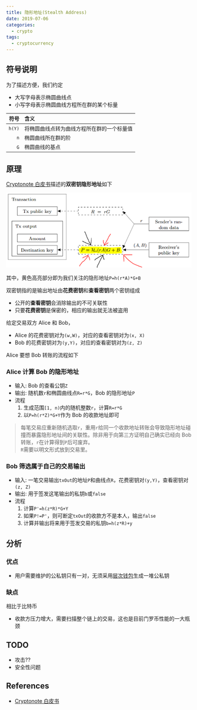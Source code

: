 ```yaml
---
title: 隐形地址(Stealth Address)
date: 2019-07-06
categories:
  - crypto
tags:
  - cryptocurrency
---
```


## 符号说明

为了描述方便，我们约定

- 大写字母表示椭圆曲线点
- 小写字母表示椭圆曲线方程所在群的某个标量

|   符号 | 含义                                       |
| -----: | :----------------------------------------- |
| `h(Y)` | 将椭圆曲线点转为曲线方程所在群的一个标量值 |
|    `n` | 椭圆曲线所在群的阶                         |
|    `G` | 椭圆曲线的基点                             |

## 原理

[Cryptonote 白皮书](https://cryptonote.org/whitepaper.pdf)描述的**双密钥隐形地址**如下

![Cryptonote描述的双密钥隐形地址](./images/stealth-address-cryptonote.png)

其中，黄色高亮部分即为我们关注的隐形地址`P=h(r*A)*G+B`

双密钥指的是输出地址由**花费密钥**和**查看密钥**两个密钥组成

- 公开的**查看密钥**会消除输出的不可关联性
- 只要**花费密钥**是保密的，相应的输出就无法被盗用

给定交易双方 Alice 和 Bob，

- Alice 的花费密钥对为`(w,W)`，对应的查看密钥对为`(x, X)`
- Bob 的花费密钥对为`(y,Y)`，对应的查看密钥对为`(z, Z)`

Alice 要想 Bob 转账的流程如下

### Alice 计算 Bob 的隐形地址

- 输入: Bob 的查看公钥`Z`
- 输出: 随机数`r`和椭圆曲线点`R=r*G`，Bob 的隐形地址`P`
- 流程
  1. 生成范围`[1, n)`内的随机整数`r`，计算`R=r*G`
  2. 以`P=h(r*Z)*G+Y`作为 Bob 的收款地址即可

> 每笔交易应重新随机选取`r`，重用`r`给同一个收款地址转账会导致隐形地址碰撞而暴露隐形地址间的关联性。除非用于向第三方证明自己确实已经向 Bob 转账，`r`在计算得到`P`后可废弃。  
> `R`需要以明文形式放到交易里。

### Bob 筛选属于自己的交易输出

- 输入: 一笔交易输出`txOut`的地址`P`和曲线点`R`，花费密钥对`(y,Y)`，查看密钥对`(z, Z)`
- 输出: 用于签发这笔输出的私钥`b`或`false`
- 流程
  1. 计算`P'=h(z*R)*G+Y`
  2. 如果`P!=P'`，则可断定`txOut`的收款方不是本人，输出`false`
  3. 计算并输出将来用于签发交易的私钥`b=h(z*R)+y`

## 分析

### 优点

- 用户需要维护的公私钥只有一对，无须采用[层次钱包](https://github.com/bitcoin/bips/blob/master/bip-0032.mediawiki)生成一堆公私钥

### 缺点

相比于比特币

- 收款方压力增大，需要扫描整个链上的交易，这也是目前门罗币性能的一大瓶颈

## TODO

- 攻击??
- 安全性问题

## References

- [Cryptonote 白皮书](https://cryptonote.org/whitepaper.pdf)
